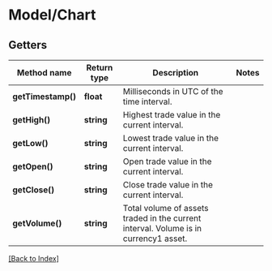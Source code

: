 # Model/Chart

## Getters

Method name | Return type | Description | Notes
------------ | ------------- | ------------- | -------------
**getTimestamp()** | **float** | Milliseconds in UTC of the time interval. |
**getHigh()** | **string** | Highest trade value in the current interval. |
**getLow()** | **string** | Lowest trade value in the current interval. |
**getOpen()** | **string** | Open trade value in the current interval. |
**getClose()** | **string** | Close trade value in the current interval. |
**getVolume()** | **string** | Total volume of assets traded in the current interval. Volume is in currency1 asset. |

[[Back to Index]](../index.md)
